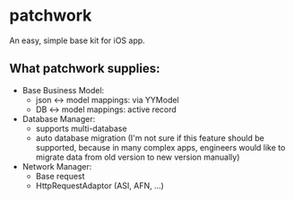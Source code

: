 # patchwork
An easy, simple base kit for iOS app.

## What patchwork supplies:
* Base Business Model:
  * json <-> model mappings: via YYModel
  * DB   <-> model mappings: active record
* Database Manager:
  * supports multi-database
  * auto database migration (I'm not sure if this feature should be supported, because in many complex apps, engineers would like to  migrate data from old version to new version manually)
* Network Manager:
  * Base request
  * HttpRequestAdaptor (ASI, AFN, ...)
